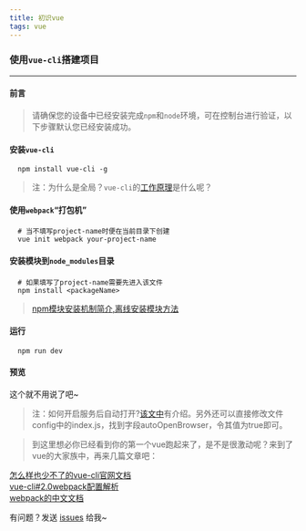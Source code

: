 ```yaml
---
title: 初识vue
tags: vue 
---
```



### 使用`vue-cli`搭建项目
---

#### 前言

> 请确保您的设备中已经安装完成`npm`和`node`环境，可在控制台进行验证，以下步骤默认您已经安装成功。

#### 安装`vue-cli`

```
  npm install vue-cli -g
```
> 注：为什么是全局？`vue-cli`的[工作原理](https://segmentfault.com/a/1190000009803941)是什么呢？

#### 使用`webpack`“打包机”

```
  # 当不填写project-name时便在当前目录下创建
  vue init webpack your-project-name
```

#### 安装模块到`node_modules`目录

```
  # 如果填写了project-name需要先进入该文件
  npm install <packageName>
```
> [npm模块安装机制简介,离线安装模块方法](http://www.ruanyifeng.com/blog/2016/01/npm-install.html)

#### 运行

```
  npm run dev
```

#### 预览

这个就不用说了吧~

> 注：如何开启服务后自动打开?[该文中](https://juejin.im/post/5a3cd588518825519408d151)有介绍。另外还可以直接修改文件config中的index.js，找到字段autoOpenBrowser，令其值为true即可。

> 到这里想必你已经看到你的第一个vue跑起来了，是不是很激动呢？来到了vue的大家族中，再来几篇文章吧：

[怎么样也少不了的vue-cli官网文档](https://github.com/vuejs/vue-cli)   
[vue-cli#2.0webpack配置解析](https://juejin.im/post/584e48b2ac502e006c74a120)   
[webpack的中文文档](https://webpack.docschina.org/)

有问题？发送 [issues](https://syt-honey.github.io/about/) 给我~

